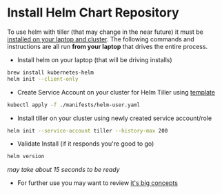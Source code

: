 # Install Helm Chart Repository
To use helm with tiller (that may change in the near future) it must be [installed on your laptop and cluster](https://helm.sh/docs/using_helm/#installing-helm). The following commands and instructions are all run **from your laptop** that drives the entire process.

- Install helm on your laptop (that will be driving installs)
```bash
brew install kubernetes-helm
helm init --client-only
```
- Create Service Account on your cluster for Helm Tiller using [template](./manifests/helm-user.yaml)
```bash
kubectl apply -f ./manifests/helm-user.yaml
```
- Install tiller on your cluster using newly created service account/role
```bash
helm init --service-account tiller --history-max 200
```
- Validate Install (if it responds you're good to go)
```bash
helm version
```
*may take about 15 seconds to be ready*
- For further use you may want to review [it's big concepts](https://helm.sh/docs/using_helm/#three-big-concepts)
